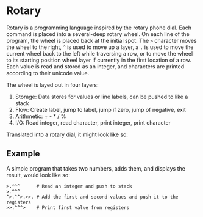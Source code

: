 # Rotary

Rotary is a programming language inspired by the rotary phone dial. Each command is placed into a several-deep rotary wheel. On each line of the program, the wheel is placed back at the initial spot. The `>` character moves the wheel to the right, `^` is used to move up a layer, a `.` is used to move the current wheel back to the left while traversing a row, or to move the wheel to its starting position wheel layer if currently in the first location of a row. Each value is read and stored as an integer, and characters are printed according to their unicode value.

The wheel is layed out in four layers:

1. Storage: Data stores for values or line labels, can be pushed to like a stack
2. Flow: Create label, jump to label, jump if zero, jump of negative, exit
3. Arithmetic: + - * / %
4. I/O: Read integer, read character, print integer, print character

Translated into a rotary dial, it might look like so:

## Example

A simple program that takes two numbers, adds them, and displays the result, would look like so:

```
>.^^^      # Read an integer and push to stack
>.^^^
^>.^^>.>>. # Add the first and second values and push it to the registers
>>.^^^>    # Print first value from registers
```
